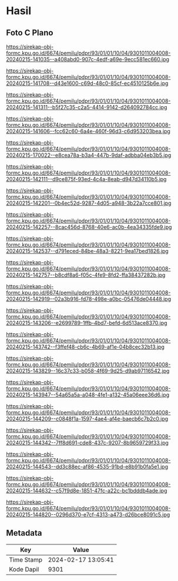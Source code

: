 # Hasil

## Foto C Plano

https://sirekap-obj-formc.kpu.go.id/6674/pemilu/pdpr/93/01/01/10/04/9301011004008-20240215-141035--a408abd0-907c-4edf-a69e-9ecc581ec660.jpg

https://sirekap-obj-formc.kpu.go.id/6674/pemilu/pdpr/93/01/01/10/04/9301011004008-20240215-141708--d43e1600-c69d-48c0-85cf-ec4510125b6e.jpg

https://sirekap-obj-formc.kpu.go.id/6674/pemilu/pdpr/93/01/01/10/04/9301011004008-20240215-141311--b5f27c35-c2a5-4414-9142-d264092784cc.jpg

https://sirekap-obj-formc.kpu.go.id/6674/pemilu/pdpr/93/01/01/10/04/9301011004008-20240215-141606--fcc62c60-6a4e-460f-96d3-c6d953203bea.jpg

https://sirekap-obj-formc.kpu.go.id/6674/pemilu/pdpr/93/01/01/10/04/9301011004008-20240215-170022--e8cea78a-b3a4-447b-9daf-adbba04eb3b5.jpg

https://sirekap-obj-formc.kpu.go.id/6674/pemilu/pdpr/93/01/01/10/04/9301011004008-20240215-142111--d9ce875f-93ed-4c4a-8eab-d947d34110b5.jpg

https://sirekap-obj-formc.kpu.go.id/6674/pemilu/pdpr/93/01/01/10/04/9301011004008-20240215-142201--0b4ec52d-9287-4d05-a948-3b22a7cce801.jpg

https://sirekap-obj-formc.kpu.go.id/6674/pemilu/pdpr/93/01/01/10/04/9301011004008-20240215-142257--8cac456d-8768-40e6-ac0b-4ea34335fde9.jpg

https://sirekap-obj-formc.kpu.go.id/6674/pemilu/pdpr/93/01/01/10/04/9301011004008-20240215-142537--d791eced-84be-48a3-8221-9ea17bed1826.jpg

https://sirekap-obj-formc.kpu.go.id/6674/pemilu/pdpr/93/01/01/10/04/9301011004008-20240215-142757--b8cdf8a6-f05c-4fe9-8fd2-ffa38437282b.jpg

https://sirekap-obj-formc.kpu.go.id/6674/pemilu/pdpr/93/01/01/10/04/9301011004008-20240215-142919--02a3b916-fd78-498e-a0bc-05476de04448.jpg

https://sirekap-obj-formc.kpu.go.id/6674/pemilu/pdpr/93/01/01/10/04/9301011004008-20240215-143206--e2699789-1ffb-4bd7-befd-6d513ace8370.jpg

https://sirekap-obj-formc.kpu.go.id/6674/pemilu/pdpr/93/01/01/10/04/9301011004008-20240215-143742--f3ffef48-cb6c-4b69-af1e-04b8cec32b13.jpg

https://sirekap-obj-formc.kpu.go.id/6674/pemilu/pdpr/93/01/01/10/04/9301011004008-20240215-143829--16c37c33-b058-4f69-9d25-d9ab97116542.jpg

https://sirekap-obj-formc.kpu.go.id/6674/pemilu/pdpr/93/01/01/10/04/9301011004008-20240215-143947--54a65a5a-a048-4fe1-a132-45a06eee36d6.jpg

https://sirekap-obj-formc.kpu.go.id/6674/pemilu/pdpr/93/01/01/10/04/9301011004008-20240215-144209--c0848f1a-1597-4ae4-af4e-baecb6c7b2c0.jpg

https://sirekap-obj-formc.kpu.go.id/6674/pemilu/pdpr/93/01/01/10/04/9301011004008-20240215-144342--7ff8d691-cde8-437c-9207-8b9659729f33.jpg

https://sirekap-obj-formc.kpu.go.id/6674/pemilu/pdpr/93/01/01/10/04/9301011004008-20240215-144543--dd3c88ec-af86-4535-91bd-e8b91b0fa5e1.jpg

https://sirekap-obj-formc.kpu.go.id/6674/pemilu/pdpr/93/01/01/10/04/9301011004008-20240215-144632--c57f9d8e-1851-47fc-a22c-bc1bdddb4ade.jpg

https://sirekap-obj-formc.kpu.go.id/6674/pemilu/pdpr/93/01/01/10/04/9301011004008-20240215-144820--0296d370-e7cf-4313-a473-d26bce8091c5.jpg


## Metadata

| Key        | Value               |
| ---------- | ------------------- |
| Time Stamp | 2024-02-17 13:05:41 |
| Kode Dapil | 9301                |



